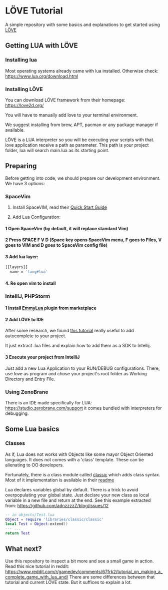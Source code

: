 # LÖVE Tutorial
A simple repository with some basics and explanations to get started using [LÖVE]()

## Getting LUA with LÖVE

### Installing lua

Most operating systems already came with lua installed. Otherwise check: https://www.lua.org/download.html

### Installing LÖVE

You can download LÖVE framework from their homepage: https://love2d.org/

You will have to manually add love to your terminal environment.

We suggest installing from brew, APT, pacman or any package manager if available.

LÖVE is a LUA interpreter so you will be executing your scripts with that. love application receive a path as parameter. This path is your project folder, lua will search main.lua as its starting point.

## Preparing

Before getting into code, we should prepare our development environment. We have 3 options:

### SpaceVim

1. Install SpaceVIM, read their [Quick Start Guide](https://spacevim.org/quick-start-guide/)

2. Add Lua Configuration: 

#### 1 Open SpaceVim (by default, it will replace standard Vim)
#### 2 Press SPACE F V D (Space key opens SpaceVim menu, F goes to Files, V goes to VIM and D goes to SpaceVim config file)
#### 3 Add lua layer:
```bash
[[layers]]
  name = 'lang#lua'
```
#### 4. Re open vim to install

### IntelliJ, PHPStorm

#### 1 Install [EmmyLua](https://plugins.jetbrains.com/plugin/9768-emmylua/) plugin from marketplace
#### 2 Add LÖVE to IDE
After some research, we found [this tutorial](https://github.com/kindfulkirby/Emmy-love-api) really useful to add autocomplete to your project.

It just extract .lua files and explain how to add them as a SDK to Intellij.
#### 3 Execute your project from IntelliJ
Just add a new Lua Application to your RUN/DEBUG configurations. There, use love as program and chose your project's root folder as Working Directory and Entry File.

### Using ZenoBrane

There is an IDE made specifically for LUA: https://studio.zerobrane.com/support it comes bundled with interpreters for debugging.

## Some Lua basics

### Classes

As if, Lua does not works with Objects like some mayor Object Oriented languages. It does not comes with a 'class' template. These can be alienating to OO developers.

Fortunately, there is a class module called [classic](https://github.com/rxi/classic) which adds class syntax. Most of it implementation is available in their [readme](https://github.com/rxi/classic)

Lua declares variables global by default. There is a trick to avoid overpopulating your global state. Just declare your new class as local variable in a new file and return at the end.
See this example extracted from: https://github.com/adnzzzzZ/blog/issues/12
```lua
-- in objects/Test.lua
Object = require 'libraries/classic/classic'
local Test = Object:extend()
--- ... 
return Test
``` 

## What next?

Use this repository to inspect a bit more and see a small game in action. Read this nice tutorial in reddit: https://www.reddit.com/r/gamedev/comments/67frk2/tutorial_on_making_a_complete_game_with_lua_and/ There are some differences between that tutorial and current LÖVE state. But it suffices to explain a lot. 